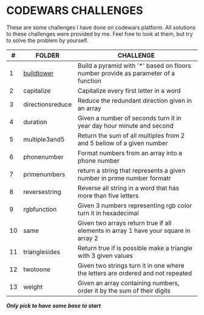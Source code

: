 # CODEWARS CHALLENGES

These are some challenges I have done on codewars platform. All solutions to these challenges were provided by me. Feel free to look at them, but try to solve the problem by yourself.


| \# | FOLDER | CHALLENGE |
|----|--------|-----------|
|1|[buildtower](buildtower/) | Build a pyramid with '*' based on floors number provide as parameter of a function   |
|2|capitalize | Capitalize every first letter in a word   |
|3|directionsreduce | Reduce the redundant direction given in an array   |
|4|duration | Given a number of seconds turn it in year day hour minute and second   |
|5|multiple3and5 | Return the sum of all multiples from 2 and 5 bellow of a given number   |
|6|phonenumber | Format numbers from an array into a phone number   |
|7|primenumbers | return a string that represents a given number in prime number formatr   |
|8|reversestring | Reverse all string in a word that has more than five letters   |
|9|rgbfunction | Given 3 numbers representing rgb color turn it in hexadecimal   |
|10|same | Given two arrays return true if all elements in array 1 have your square in array 2   |
|11|trianglesides | Return true if is possible make a triangle with 3 given values   |
|12|twotoone | Given two strings turn it in one where the letters are ordered and not repeated   |
|13|weight | Given an array containing numbers, order it by the sum of their digits   |

**_Only pick to have some base to start_**